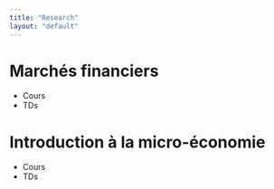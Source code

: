 ```yaml
---
title: "Research"
layout: "default"
---
```


# Marchés financiers
- Cours
- TDs

# Introduction à la micro-économie
- Cours
- TDs
